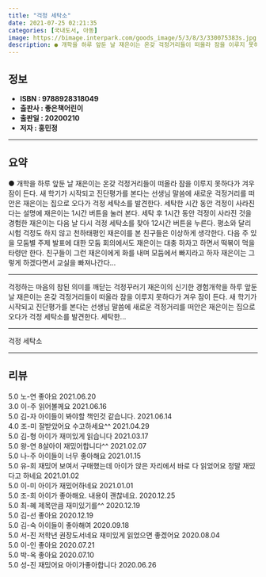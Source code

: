 ```yaml
---
title: "걱정 세탁소"
date: 2021-07-25 02:21:35
categories: [국내도서, 아동]
image: https://bimage.interpark.com/goods_image/5/3/8/3/330075383s.jpg
description: ● 개학을 하루 앞둔 날 재은이는 온갖 걱정거리들이 떠올라 잠을 이루지 못하다가 겨우 잠이 든다. 새 학기가 시작되고 진단평가를 본다는 선생님 말씀에 새로운 걱정거리를 떠안은 재은이는 집으로 오다가 걱정 세탁소를 발견한다. 세탁한 시간 동안 걱정이 사라진다는 설명에 재은이는 1시간 버
---
```


## **정보**

- **ISBN : 9788928318049**
- **출판사 : 좋은책어린이**
- **출판일 : 20200210**
- **저자 : 홍민정**

------



## **요약**

●  개학을 하루 앞둔 날 재은이는 온갖 걱정거리들이 떠올라 잠을 이루지 못하다가 겨우 잠이 든다. 새 학기가 시작되고 진단평가를 본다는 선생님 말씀에 새로운 걱정거리를 떠안은 재은이는 집으로 오다가 걱정 세탁소를 발견한다. 세탁한 시간 동안 걱정이 사라진다는 설명에 재은이는 1시간 버튼을 눌러 본다. 세탁 후 1시간 동안 걱정이 사라진 것을 경험한 재은이는 다음 날 다시 걱정 세탁소를 찾아 12시간 버튼을 누른다. 평소와 달리 시험 걱정도 하지 않고 천하태평인 재은이를 본 친구들은 이상하게 생각한다. 다음 주 있을 모둠별 주제 발표에 대한 모둠 회의에서도 재은이는 대충 하자고 하면서 떡볶이 먹을 타령만 한다. 친구들이 그런 재은이에게 화를 내며 모둠에서 빠지라고 하자 재은이는 그렇게 하겠다면서 교실을 빠져나간다...

------

걱정하는 마음의 참된 의미를 깨닫는 걱정꾸러기 재은이의 신기한 경험개학을 하루 앞둔 날 재은이는 온갖 걱정거리들이 떠올라 잠을 이루지 못하다가 겨우 잠이 든다. 새 학기가 시작되고 진단평가를 본다는 선생님 말씀에 새로운 걱정거리를 떠안은 재은이는 집으로 오다가 걱정 세탁소를 발견한다. 세탁한... 

------


걱정 세탁소 

------


## **리뷰** 

5.0 노-연 좋아요 2021.06.20 <br/>3.0 이-주 읽어볼께요 2021.06.16 <br/>5.0 김-자  아이들이 봐야할 책인것 같습니다. 2021.06.14 <br/>4.0 조-미 잘받았어요 수고하세요^^ 2021.04.29 <br/>5.0 김-형 아이가 재미있게 읽습니다 2021.03.17 <br/>5.0 왕-연 8살아이 재밌어합니다^^ 2021.02.07 <br/>5.0 나-주 아이들이 너무 좋아해요 2021.01.15 <br/>5.0 유-희 재밌어 보여서 구매했는데 아이가 앉은 자리에서 바로 다 읽었어요 정말 재밌다고 하네요  2021.01.02 <br/>5.0 이-미 아이가 재밌어하네요 2021.01.01 <br/>5.0 조-희 아이가 좋아해요. 내용이 괜찮네요. 2020.12.25 <br/>5.0 최-혜 제목만큼 재미있기를^^ 2020.12.19 <br/>5.0 김-선 좋아요 2020.12.19 <br/>5.0 김-숙 아이들이 좋아해여 2020.09.18 <br/>5.0 서-진 저학년 권장도서네요 재미있게 읽었으면 좋겠어요 2020.08.04 <br/>5.0 이-인 좋아요  2020.07.21 <br/>5.0 박-옥 좋아요 2020.07.10 <br/>5.0 성-진 재밌어요 아이가좋아합니다 2020.06.26 <br/>